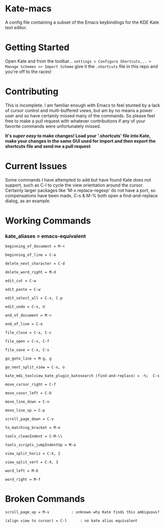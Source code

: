 # Kate-macs
A config file containing a subset of the Emacs keybindings for the KDE Kate text editor.

# Getting Started
Open Kate and from the toolbar...
`settings > Configure Shortcuts... > Manage Schemes >> Import Scheme`
give it the `.shortcuts` file in this repo and you're off to the races!

# Contributing
This is incomplete.
I am familiar enough with Emacs to feel stunted by a lack of cursor control and multi-buffered views, but am by no means a power user and so have certainly missed many of the commands. So please feel free to make a pull request with whatever contributions if any of your favorite commands were unfortunately missed.

**It's _super easy_ to make changes! Load your '.shortcuts' file into Kate, make your changes in the same GUI used for import and then export the shortcuts file and send me a pull request**

# Current Issues
Some commands I have attempted to add but have found Kate does not support, such as C-l to cycle the view orientation around the cursor.
Certainly larger packages like 'M-x replace-regexp' do not have a port, so compensations have been made, C-s & M-% both open a find-and-replace dialog, as an example.

# Working Commands
### kate_aliases = emacs-equivalent
```
beginning_of_document = M-<

beginning_of_line = C-a

delete_next_character = C-d

delete_word_right = M-d

edit_cut = C-w

edit_paste = C-w

edit_select_all = C-x, C-p

edit_undo = C-x, U

end_of_document = M->

end_of_line = C-e

file_close = C-x, C-c

file_open = C-x, C-f

file_save = C-x, C-s

go_goto_line = M-g, g

go_next_split_view = C-x, o

kate_mdi_toolview_kate_plugin_katesearch (find-and-replace) = -%;  C-s

move_cursor_right = C-f

move_cusor_left = C-b

move_line_down = C-n

move_line_up = C-p

scroll_page_down = C-v

to_matching_bracket = M-e

tools_cleanIndent = C-M-\\

tools_scripts_jumpIndentUp = M-a

view_split_horiz = C-X, 2

view_split_vert = C-X, 3

word_left = M-b

word_right = M-f
```

# Broken Commands
```
scroll_page_up = M-v		  : unknown why Kate finds this ambiguous?

(align view to cursor) = C-l 	  : no kate alias equivalent
```